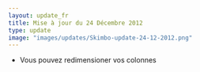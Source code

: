 ```yaml
---
layout: update_fr
title: Mise à jour du 24 Décembre 2012
type: update
image: "images/updates/Skimbo-update-24-12-2012.png"
---
```

* Vous pouvez redimensioner vos colonnes
